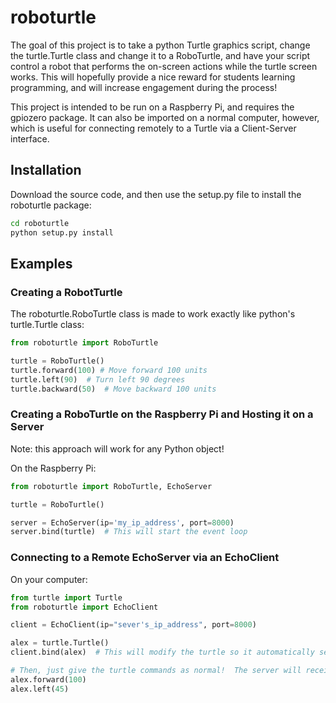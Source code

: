 # roboturtle

The goal of this project is to take a python Turtle graphics script, change the turtle.Turtle class and change it to a RoboTurtle, and have your script control a robot that performs the on-screen actions while the turtle screen works.  This will hopefully provide a nice reward for students learning programming, and will increase engagement during the process!

This project is intended to be run on a Raspberry Pi, and requires the gpiozero package.
It can also be imported on a normal computer, however, which is useful for connecting remotely
to a Turtle via a Client-Server interface.

## Installation

Download the source code, and then use the setup.py file to install the roboturtle package:

```bash
cd roboturtle
python setup.py install
```

## Examples

### Creating a RobotTurtle

The roboturtle.RoboTurtle class is made to work exactly like python's turtle.Turtle class:

```python
from roboturtle import RoboTurtle

turtle = RoboTurtle()
turtle.forward(100) # Move forward 100 units
turtle.left(90)  # Turn left 90 degrees
turtle.backward(50)  # Move backward 100 units

```

### Creating a RoboTurtle on the Raspberry Pi and Hosting it on a Server

Note: this approach will work for any Python object!

On the Raspberry Pi:
```python
from roboturtle import RoboTurtle, EchoServer

turtle = RoboTurtle()

server = EchoServer(ip='my_ip_address', port=8000)
server.bind(turtle)  # This will start the event loop
```

### Connecting to a Remote EchoServer via an EchoClient

On your computer:
```python
from turtle import Turtle
from roboturtle import EchoClient

client = EchoClient(ip="sever's_ip_address", port=8000)

alex = turtle.Turtle()
client.bind(alex)  # This will modify the turtle so it automatically sends the commands on the client.

# Then, just give the turtle commands as normal!  The server will receive them all.
alex.forward(100)
alex.left(45)
```






